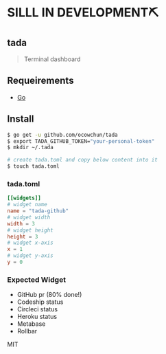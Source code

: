 # SILLL IN DEVELOPMENT⛏

## tada
> Terminal dashboard

## Requeirements
* [Go](https://golang.org/)

## Install
```sh
$ go get -u github.com/ocowchun/tada
$ export TADA_GITHUB_TOKEN="your-personal-token"
$ mkdir ~/.tada

# create tada.toml and copy below content into it
$ touch tada.toml
```

### tada.toml
```toml
[[widgets]]
# widget name
name = "tada-github"
# widget width
width = 3
# widget height
height = 3
# widget x-axis
x = 1
# widget y-axis
y = 0
```

### Expected Widget
* GitHub pr (80% done!)
* Codeship status
* Circleci status
* Heroku status
* Metabase
* Rollbar

MIT